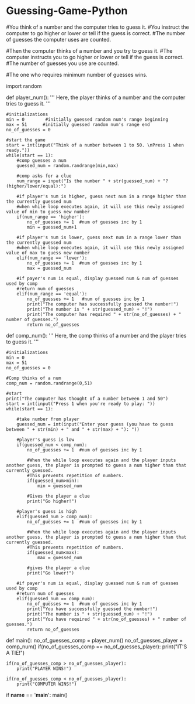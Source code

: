 # Guessing-Game-Python

#You think of a number and the computer tries to guess it.
#You instruct the computer to go higher or lower or tell if the guess is correct.
#The number of guesses the computer uses are counted.

#Then the computer thinks of a number and you try to guess it.
#The computer instructs you to go higher or lower or tell if the guess is correct.
#The number of guesses you use are counted.

#The one who requires minimum number of guesses wins.

import random

def player_num():
    '''
    Here, the player thinks of a number and the
    computer tries to guess it.
    '''

    #initializations
    min = 0        #initially guessed random num's range beginning
    max = 51      #initially guessed random num's range end
    no_of_guesses = 0

    #start the game
    start = int(input("Think of a number between 1 to 50. \nPress 1 when ready."))
    while(start == 1):
        #comp guesses a num
        guessed_num = random.randrange(min,max)

        #comp asks for a clue
        num_range = input("Is the number " + str(guessed_num) + "? (higher/lower/equal):")

        #if player's num is higher, guess next num in a range higher than the currently guessed num
        #when while loop executes again, it will use this newly assigned value of min to guess new number
        if(num_range == 'higher'):
            no_of_guesses += 1  #num of guesses inc by 1
            min = guessed_num+1

        #if player's num is lower, guess next num in a range lower than the currently guessed num
        #when while loop executes again, it will use this newly assigned value of max to guess new number
        elif(num_range == 'lower'):
            no_of_guesses += 1  #num of guesses inc by 1
            max = guessed_num

        #if payer's num is equal, display guessed num & num of guesses used by comp
        #return num of guesses
        elif(num_range == 'equal'):
            no_of_guesses += 1   #num of guesses inc by 1
            print("The computer has successfully guessed the number!")
            print("The number is " + str(guessed_num) + "!")
            print("The computer has required " + str(no_of_guesses) + " number of guesses.")
            return no_of_guesses


def comp_num():
    '''
    Here, the comp thinks of a number and the
    player tries to guess it.
    '''

    #initializations
    min = 0
    max = 51
    no_of_guesses = 0
    
    #Comp thinks of a num
    comp_num = random.randrange(0,51)

    #start
    print("The computer has thought of a number between 1 and 50")
    start = int(input("Press 1 when you're ready to play: "))
    while(start == 1):

        #take number from player
        guessed_num = int(input("Enter your guess (you have to guess between " + str(min) + " and " + str(max) + "): "))

        #player's guess is low
        if(guessed_num < comp_num):
            no_of_guesses += 1  #num of guesses inc by 1

            #When the while loop executes again and the player inputs another guess, the player is prompted to guess a num higher than that currently guessed.
            #This prevents repetition of numbers.
            if(guessed_num>min):
                min = guessed_num

            #Gives the player a clue
            print("Go higher!")

        #player's guess is high
        elif(guessed_num > comp_num):
            no_of_guesses += 1  #num of guesses inc by 1

            #When the while loop executes again and the player inputs another guess, the player is prompted to guess a num higher than that currently guessed.
            #This prevents repetition of numbers.
            if(guessed_num<max):
                max = guessed_num

            #gives the player a clue
            print("Go lower!")

        #if payer's num is equal, display guessed num & num of guesses used by comp
        #return num of guesses
        elif(guessed_num == comp_num):
            no_of_guesses += 1  #num of guesses inc by 1
            print("You have successfully guessed the number!")
            print("The number is " + str(guessed_num) + "!")
            print("You have required " + str(no_of_guesses) + " number of guesses.")
            return no_of_guesses




def main():
    no_of_guesses_comp = player_num()
    no_of_guesses_player = comp_num()
    if(no_of_guesses_comp == no_of_guesses_player):
        print("IT'S A TIE!")

    if(no_of_guesses_comp > no_of_guesses_player):
        print("PLAYER WINS!")

    if(no_of_guesses_comp < no_of_guesses_player):
        print("COMPUTER WINS!")


if __name__ == '__main__':
    main()
